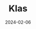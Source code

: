 ---  
layout: startup_page  
title: "Klas"  
id: "tryklas.com"  
permalink: "/klastryklas.com02062024/"  
website: "https://www.tryklas.com/"  
funding_round: "Pre-Seed"  
funding_amount: "$1M"  
investors: "Ingressive Capital, Techstars, HoaQ, several angel investors"  
about: "Klas is a Nigerian online teaching platform that enables users to create and sell e-books, courses, and live classes. It provides a user-friendly platform with essential tools for scheduling, payments, community features, analytics, and video conferencing, catering to various subjects. Klas aims to be a simpler alternative to existing platforms, offering accessibility for beginners."  
markets: "EdTech, Online Education, Educational Software"  
hq: "Toronto, Ontario, Canada"  
founded_year: "2022"  
linkedin: "https://www.linkedin.com/company/tryklas"  
twitter: "https://twitter.com/klas_hq"  
instagram: ""  
facebook: ""  
crunchbase: ""  
pitchbook: "https://pitchbook.com/profiles/company/493937-29"  

date_display: "06-Feb-2024"  
date: "2024-02-06"

# SEO Optimization  
meta_title: "Klas - Pre-Seed Funding ($1M)"  
meta_description: "Klas, Klas is a Nigerian online teaching platform that enables users to create and sell e-books, courses, and live classes. It provides a user-friendly plat..."  
meta_keywords: "Klas, EdTech, Online Education, Educational Software, Pre-Seed funding"  
canonical_url: "https://startup.projectstartups.com/klastryklas.com02062024/"  
---